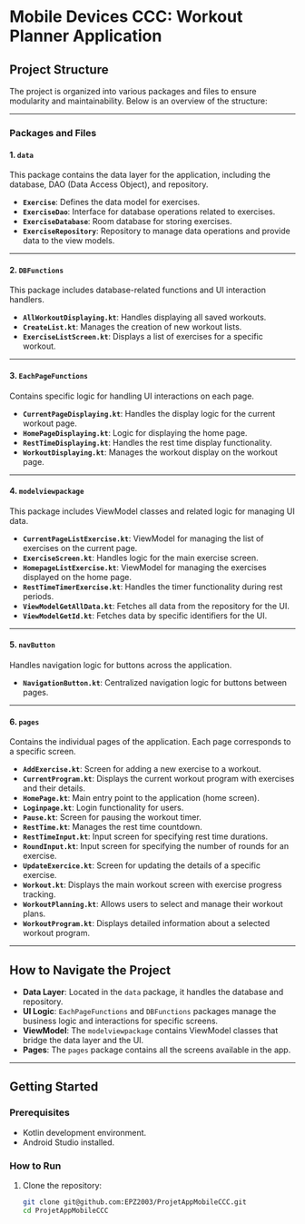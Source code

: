 # Mobile Devices CCC: Workout Planner Application

## Project Structure

The project is organized into various packages and files to ensure modularity and maintainability. Below is an overview of the structure:

---

### **Packages and Files**

#### **1. `data`**
This package contains the data layer for the application, including the database, DAO (Data Access Object), and repository.

- **`Exercise`**: Defines the data model for exercises.
- **`ExerciseDao`**: Interface for database operations related to exercises.
- **`ExerciseDatabase`**: Room database for storing exercises.
- **`ExerciseRepository`**: Repository to manage data operations and provide data to the view models.

---

#### **2. `DBFunctions`**
This package includes database-related functions and UI interaction handlers.

- **`AllWorkoutDisplaying.kt`**: Handles displaying all saved workouts.
- **`CreateList.kt`**: Manages the creation of new workout lists.
- **`ExerciseListScreen.kt`**: Displays a list of exercises for a specific workout.

---

#### **3. `EachPageFunctions`**
Contains specific logic for handling UI interactions on each page.

- **`CurrentPageDisplaying.kt`**: Handles the display logic for the current workout page.
- **`HomePageDisplaying.kt`**: Logic for displaying the home page.
- **`RestTimeDisplaying.kt`**: Handles the rest time display functionality.
- **`WorkoutDisplaying.kt`**: Manages the workout display on the workout page.

---

#### **4. `modelviewpackage`**
This package includes ViewModel classes and related logic for managing UI data.

- **`CurrentPageListExercise.kt`**: ViewModel for managing the list of exercises on the current page.
- **`ExerciseScreen.kt`**: Handles logic for the main exercise screen.
- **`HomepageListExercise.kt`**: ViewModel for managing the exercises displayed on the home page.
- **`RestTimeTimerExercise.kt`**: Handles the timer functionality during rest periods.
- **`ViewModelGetAllData.kt`**: Fetches all data from the repository for the UI.
- **`ViewModelGetId.kt`**: Fetches data by specific identifiers for the UI.

---

#### **5. `navButton`**
Handles navigation logic for buttons across the application.

- **`NavigationButton.kt`**: Centralized navigation logic for buttons between pages.

---

#### **6. `pages`**
Contains the individual pages of the application. Each page corresponds to a specific screen.

- **`AddExercise.kt`**: Screen for adding a new exercise to a workout.
- **`CurrentProgram.kt`**: Displays the current workout program with exercises and their details.
- **`HomePage.kt`**: Main entry point to the application (home screen).
- **`Loginpage.kt`**: Login functionality for users.
- **`Pause.kt`**: Screen for pausing the workout timer.
- **`RestTime.kt`**: Manages the rest time countdown.
- **`RestTimeInput.kt`**: Input screen for specifying rest time durations.
- **`RoundInput.kt`**: Input screen for specifying the number of rounds for an exercise.
- **`UpdateExercice.kt`**: Screen for updating the details of a specific exercise.
- **`Workout.kt`**: Displays the main workout screen with exercise progress tracking.
- **`WorkoutPlanning.kt`**: Allows users to select and manage their workout plans.
- **`WorkoutProgram.kt`**: Displays detailed information about a selected workout program.

---

## How to Navigate the Project

- **Data Layer**: Located in the `data` package, it handles the database and repository.
- **UI Logic**: `EachPageFunctions` and `DBFunctions` packages manage the business logic and interactions for specific screens.
- **ViewModel**: The `modelviewpackage` contains ViewModel classes that bridge the data layer and the UI.
- **Pages**: The `pages` package contains all the screens available in the app.

---

## Getting Started

### Prerequisites
- Kotlin development environment.
- Android Studio installed.

### How to Run
1. Clone the repository:
   ```bash
   git clone git@github.com:EPZ2003/ProjetAppMobileCCC.git
   cd ProjetAppMobileCCC
